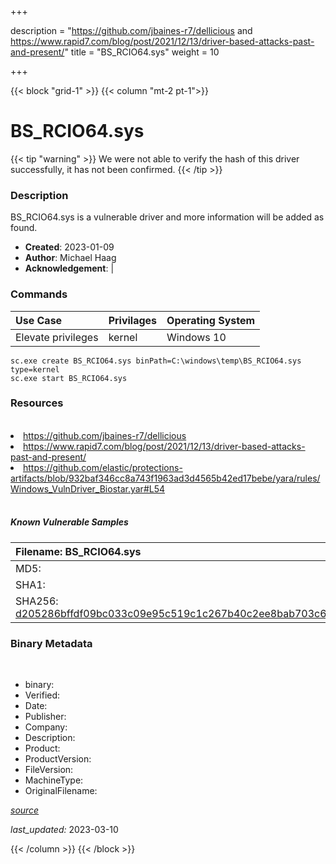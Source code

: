 +++

description = "https://github.com/jbaines-r7/dellicious and https://www.rapid7.com/blog/post/2021/12/13/driver-based-attacks-past-and-present/"
title = "BS_RCIO64.sys"
weight = 10

+++


{{< block "grid-1" >}}
{{< column "mt-2 pt-1">}}




# BS_RCIO64.sys 


{{< tip "warning" >}}
We were not able to verify the hash of this driver successfully, it has not been confirmed.
{{< /tip >}}




### Description


BS_RCIO64.sys is a vulnerable driver and more information will be added as found.


- **Created**: 2023-01-09
- **Author**: Michael Haag
- **Acknowledgement**:  | [](https://twitter.com/)

### Commands

| Use Case | Privilages | Operating System | 
|:---- | ---- | ---- |
| Elevate privileges | kernel | Windows 10 |

```
sc.exe create BS_RCIO64.sys binPath=C:\windows\temp\BS_RCIO64.sys type=kernel
sc.exe start BS_RCIO64.sys
```

### Resources
<br>


<li><a href=" https://github.com/jbaines-r7/dellicious"> https://github.com/jbaines-r7/dellicious</a></li>

<li><a href=" https://www.rapid7.com/blog/post/2021/12/13/driver-based-attacks-past-and-present/"> https://www.rapid7.com/blog/post/2021/12/13/driver-based-attacks-past-and-present/</a></li>

<li><a href="https://github.com/elastic/protections-artifacts/blob/932baf346cc8a743f1963ad3d4565b42ed17bebe/yara/rules/Windows_VulnDriver_Biostar.yar#L54">https://github.com/elastic/protections-artifacts/blob/932baf346cc8a743f1963ad3d4565b42ed17bebe/yara/rules/Windows_VulnDriver_Biostar.yar#L54</a></li>


<br>


##### Known Vulnerable Samples

| Filename: BS_RCIO64.sys |
|:---- |
|MD5: <a href="https://www.virustotal.com/gui/file/{&#39;Filename&#39;: &#39;BS_RCIO64.sys&#39;, &#39;MD5&#39;: &#39;&#39;, &#39;SHA1&#39;: &#39;&#39;, &#39;SHA256&#39;: &#39;d205286bffdf09bc033c09e95c519c1c267b40c2ee8bab703c6a2d86741ccd3e&#39;}"></a>|
|SHA1: <a href="https://www.virustotal.com/gui/file/{&#39;Filename&#39;: &#39;BS_RCIO64.sys&#39;, &#39;MD5&#39;: &#39;&#39;, &#39;SHA1&#39;: &#39;&#39;, &#39;SHA256&#39;: &#39;d205286bffdf09bc033c09e95c519c1c267b40c2ee8bab703c6a2d86741ccd3e&#39;}"></a>|
|SHA256: <a href="https://www.virustotal.com/gui/file/{&#39;Filename&#39;: &#39;BS_RCIO64.sys&#39;, &#39;MD5&#39;: &#39;&#39;, &#39;SHA1&#39;: &#39;&#39;, &#39;SHA256&#39;: &#39;d205286bffdf09bc033c09e95c519c1c267b40c2ee8bab703c6a2d86741ccd3e&#39;}">d205286bffdf09bc033c09e95c519c1c267b40c2ee8bab703c6a2d86741ccd3e</a>|




### Binary Metadata
<br>

- binary: 
- Verified: 
- Date: 
- Publisher: 
- Company: 
- Description: 
- Product: 
- ProductVersion: 
- FileVersion: 
- MachineType: 
- OriginalFilename: 

[*source*](https://github.com/magicsword-io/LOLDrivers/tree/main/yaml/bs_rcio64.sys.yml)

*last_updated:* 2023-03-10


{{< /column >}}
{{< /block >}}
